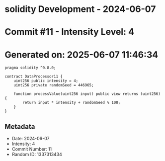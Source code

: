 ﻿# solidity Development - 2024-06-07
# Commit #11 - Intensity Level: 4
# Generated on: 2025-06-07 11:46:34
```solidity
pragma solidity ^0.8.0;

contract DataProcessor11 {
    uint256 public intensity = 4;
    uint256 private randomSeed = 446965;

    function processValue(uint256 input) public view returns (uint256) {
        return input * intensity + randomSeed % 100;
    }
}
```
## Metadata
- Date: 2024-06-07
- Intensity: 4
- Commit Number: 11
- Random ID: 1337313434
